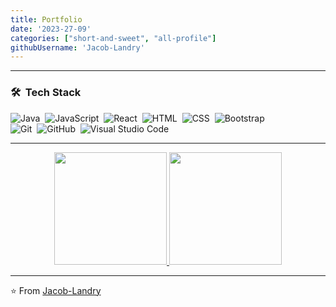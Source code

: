 ```yaml
---
title: Portfolio
date: '2023-27-09'
categories: ["short-and-sweet", "all-profile"]
githubUsername: 'Jacob-Landry'
---
```


---------------------------------------------------------------------------------------------------------------------------------------------------------------------------------
### 🛠 &nbsp;Tech Stack

![Java](https://img.shields.io/badge/-Java-333333?style=flat&logo=Java&logoColor=FFA518)&nbsp;
![JavaScript](https://img.shields.io/badge/-JavaScript-333333?style=flat&logo=javascript)&nbsp;
![React](https://img.shields.io/badge/-React-333333?style=flat&logo=react)&nbsp;
![HTML](https://img.shields.io/badge/-HTML-333333?style=flat&logo=HTML5)&nbsp;
![CSS](https://img.shields.io/badge/-CSS-333333?style=flat&logo=CSS3&logoColor=1572B6)&nbsp;
![Bootstrap](https://img.shields.io/badge/-Bootstrap-333333?style=flat&logo=bootstrap&logoColor=563D7C)\
![Git](https://img.shields.io/badge/-Git-333333?style=flat&logo=git)&nbsp;
![GitHub](https://img.shields.io/badge/-GitHub-333333?style=flat&logo=github)&nbsp;
![Visual Studio Code](https://img.shields.io/badge/-Visual%20Studio%20Code-333333?style=flat&logo=visual-studio-code&logoColor=007ACC)&nbsp;

---------------------------------------------------------------------------------------------------------------------------------------------------------------------------------
<p align="center">
	<a href="https://github.com/AVS1508">
  	<img height="180em" src="https://github-readme-stats-eight-theta.vercel.app/api?username=Jacob-Landry&show_icons=true&theme=vue-dark&include_all_commits=true&count_private=true" />
    <img height="180em" src="https://github-readme-stats-eight-theta.vercel.app/api/top-langs/?username=Jacob-Landry&layout=compact&theme=vue-dark" />
  </a>
</p>

---------------------------------------------------------------------------------------------------------------------------------------------------------------------------------


⭐️ From [Jacob-Landry](https://github.com/Jacob-Landry)
